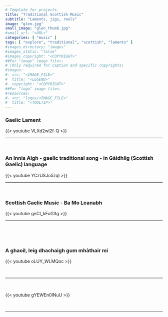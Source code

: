 ```yaml
---
# Template for projects.
title: "Traditional Scottish Music"
subtitle: "Laments, jigs, reels"
image: "glen.jpg"
small_image: "glen_thumb.jpg"
#small_url: "<URL>"
categories: [ "music" ]
tags: [ "explore", "traditional", "scottish", "laments" ]
#images_directory; "images"
#images_static: "false"
#images_copyright: "<COPYRIGHT>"
##For "image" image files:
# (Only required for caption and specific copyrights)
#images:
#- src: "<IMAGE_FILE>"
#  title: "<LEGEND>"
#  copyright: "<COPYRIGHT>"
##For "logo" image files:
#resources:
#- src: "logos/<IMAGE_FILE>"
#  title: "<TOOLTIP>"
---
```


### Gaelic Lament  

{{< youtube VLXd2wl2f-Q >}}

--- 
&nbsp;



### An Innis Aigh - gaelic traditional song - in Gàidhlig (Scottish Gaelic) language  

{{< youtube YCzUSJo5zqI >}}

---
&nbsp;

### Scottish Gaelic Music - Ba Mo Leanabh  

{{< youtube gnCI_kFuG3g >}}

---


&nbsp;

<br>


### A ghaoil, leig dhachaigh gum mhàthair mi  

{{< youtube oLUY_WLMQoc >}}  

<br>

---

<br>

{{< youtube gYEWEn0INuU >}}  

<br>

---


